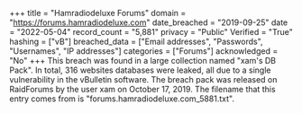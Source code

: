 +++
title = "Hamradiodeluxe Forums"
domain = "https://forums.hamradiodeluxe.com"
date_breached = "2019-09-25"
date = "2022-05-04"
record_count = "5,881"
privacy = "Public"
Verified = "True"
hashing = ["vB"]
breached_data = ["Email addresses", "Passwords", "Usernames", "IP addresses"]
categories = ["Forums"]
acknowledged = "No"
+++
This breach was found in a large collection named "xam's DB Pack". In total, 316 websites databases were leaked, all due to a single vulnerability in the vBulletin software. The breach pack was released on RaidForums by the user xam on October 17, 2019. The filename that this entry comes from is "forums.hamradiodeluxe.com_5881.txt".
